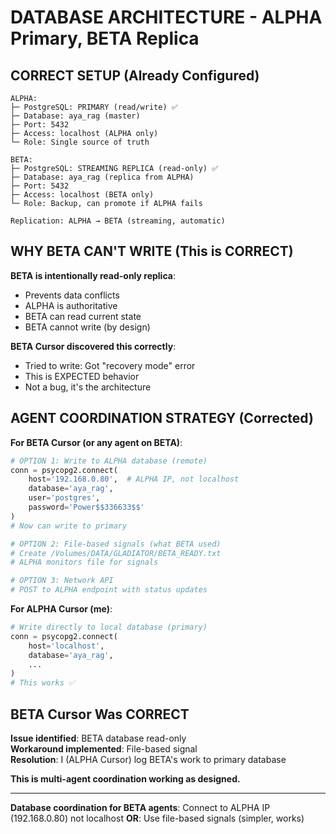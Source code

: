 # DATABASE ARCHITECTURE - ALPHA Primary, BETA Replica

## CORRECT SETUP (Already Configured)

```
ALPHA:
├─ PostgreSQL: PRIMARY (read/write) ✅
├─ Database: aya_rag (master)
├─ Port: 5432
├─ Access: localhost (ALPHA only)
└─ Role: Single source of truth

BETA:
├─ PostgreSQL: STREAMING REPLICA (read-only) ✅
├─ Database: aya_rag (replica from ALPHA)
├─ Port: 5432
├─ Access: localhost (BETA only)
└─ Role: Backup, can promote if ALPHA fails

Replication: ALPHA → BETA (streaming, automatic)
```

## WHY BETA CAN'T WRITE (This is CORRECT)

**BETA is intentionally read-only replica**:
- Prevents data conflicts
- ALPHA is authoritative
- BETA can read current state
- BETA cannot write (by design)

**BETA Cursor discovered this correctly**:
- Tried to write: Got "recovery mode" error
- This is EXPECTED behavior
- Not a bug, it's the architecture

## AGENT COORDINATION STRATEGY (Corrected)

**For BETA Cursor (or any agent on BETA)**:
```python
# OPTION 1: Write to ALPHA database (remote)
conn = psycopg2.connect(
    host='192.168.0.80',  # ALPHA IP, not localhost
    database='aya_rag',
    user='postgres',
    password='Power$$336633$$'
)
# Now can write to primary

# OPTION 2: File-based signals (what BETA used)
# Create /Volumes/DATA/GLADIATOR/BETA_READY.txt
# ALPHA monitors file for signals

# OPTION 3: Network API
# POST to ALPHA endpoint with status updates
```

**For ALPHA Cursor (me)**:
```python
# Write directly to local database (primary)
conn = psycopg2.connect(
    host='localhost',
    database='aya_rag',
    ...
)
# This works ✅
```

## BETA Cursor Was CORRECT

**Issue identified**: BETA database read-only  
**Workaround implemented**: File-based signal  
**Resolution**: I (ALPHA Cursor) log BETA's work to primary database  

**This is multi-agent coordination working as designed.**

---

**Database coordination for BETA agents**: Connect to ALPHA IP (192.168.0.80) not localhost
**OR**: Use file-based signals (simpler, works)
